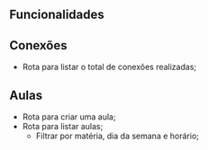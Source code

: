 ## Funcionalidades

## Conexões

- Rota para listar o total de conexões realizadas;

## Aulas

- Rota para criar uma aula;
- Rota para listar aulas;
  - Filtrar por matéria, dia da semana e horário;
